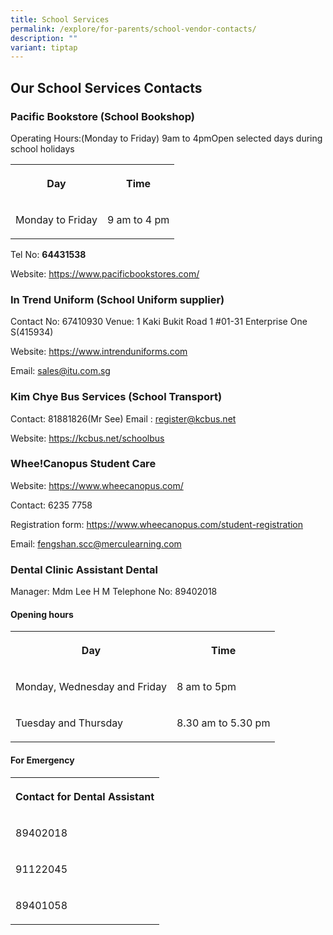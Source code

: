 ```yaml
---
title: School Services
permalink: /explore/for-parents/school-vendor-contacts/
description: ""
variant: tiptap
---
```

<h2>Our School Services Contacts</h2>
<h3>Pacific Bookstore (School Bookshop)</h3>
<p>Operating Hours:(Monday to Friday) 9am to 4pmOpen selected days during
school holidays</p>
<table style="minWidth: 50px">
<colgroup>
<col>
<col>
</colgroup>
<tbody>
<tr>
<th rowspan="1" colspan="1">
<p>Day</p>
</th>
<th rowspan="1" colspan="1">
<p>Time</p>
</th>
</tr>
<tr>
<td rowspan="1" colspan="1">
<p>Monday to Friday</p>
</td>
<td rowspan="1" colspan="1">
<p>9 am to 4 pm</p>
</td>
</tr>
</tbody>
</table>
<p>Tel No: <strong>64431538</strong>
</p>
<p>Website: <a href="https://www.pacificbookstores.com/" rel="noopener nofollow" target="_blank">https://www.pacificbookstores.com/</a>
</p>
<h3>In Trend Uniform (School Uniform supplier)</h3>
<p>Contact No: 67410930 Venue: 1 Kaki Bukit Road 1 #01-31 Enterprise One
S(415934)</p>
<p>Website: <a href="https://www.intrenduniforms.com" rel="noopener nofollow" target="_blank">https://www.intrenduniforms.com</a>
</p>
<p>Email: <a href="mailto:sales@itu.com.sg" rel="noopener nofollow" target="_blank">sales@itu.com.sg</a>
</p>
<h3>Kim Chye Bus Services (School Transport)</h3>
<p>Contact: 81881826(Mr See) Email : <a href="mailto:register@kcbus.net" rel="noopener nofollow" target="_blank">register@kcbus.net</a>
</p>
<p>Website: <a href="https://kcbus.net/schoolbus" rel="noopener nofollow" target="_blank">https://kcbus.net/schoolbus</a>
</p>
<h3>Whee!Canopus Student Care</h3>
<p>Website: <a href="https://www.wheecanopus.com/" rel="noopener noreferrer nofollow" target="_blank">https://www.wheecanopus.com/</a>
</p>
<p>Contact: 6235 7758</p>
<p>Registration form: <a href="https://www.wheecanopus.com/student-registration" rel="noopener nofollow" target="_blank">https://www.wheecanopus.com/student-registration</a>
</p>
<p>Email: <a href="mailto:fengshan.scc@merculearning.com" rel="noopener nofollow" target="_blank">fengshan.scc@merculearning.com</a>
</p>
<h3>Dental Clinic Assistant Dental</h3>
<p>Manager: Mdm Lee H M Telephone No: 89402018</p>
<h4>Opening hours</h4>
<table style="minWidth: 50px">
<colgroup>
<col>
<col>
</colgroup>
<tbody>
<tr>
<th rowspan="1" colspan="1">
<p>Day</p>
</th>
<th rowspan="1" colspan="1">
<p>Time</p>
</th>
</tr>
<tr>
<td rowspan="1" colspan="1">
<p>Monday, Wednesday and Friday</p>
</td>
<td rowspan="1" colspan="1">
<p>8 am to 5pm</p>
</td>
</tr>
<tr>
<td rowspan="1" colspan="1">
<p>Tuesday and Thursday</p>
</td>
<td rowspan="1" colspan="1">
<p>8.30 am to 5.30 pm</p>
</td>
</tr>
</tbody>
</table>
<p></p>
<h4>For Emergency</h4>
<table style="minWidth: 25px">
<colgroup>
<col>
</colgroup>
<tbody>
<tr>
<th rowspan="1" colspan="1">
<p>Contact for Dental Assistant</p>
</th>
</tr>
<tr>
<td rowspan="1" colspan="1">
<p>89402018</p>
</td>
</tr>
<tr>
<td rowspan="1" colspan="1">
<p>91122045</p>
</td>
</tr>
<tr>
<td rowspan="1" colspan="1">
<p>89401058</p>
</td>
</tr>
</tbody>
</table>
<p></p>